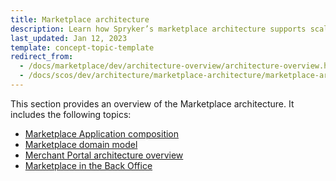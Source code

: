 ```yaml
---
title: Marketplace architecture
description: Learn how Spryker’s marketplace architecture supports scalable, customizable eCommerce solutions for B2B and B2C environments.
last_updated: Jan 12, 2023
template: concept-topic-template
redirect_from:
  - /docs/marketplace/dev/architecture-overview/architecture-overview.html
  - /docs/scos/dev/architecture/marketplace-architecture/marketplace-architecture.html
---
```


This section provides an overview of the Marketplace architecture. It includes the following topics:
* [Marketplace Application composition](/docs/dg/dev/architecture/marketplace-architecture/marketplace-application-composition.html)
* [Marketplace domain model](/docs/dg/dev/architecture/marketplace-architecture/marketplace-domain-model.html)
* [Merchant Portal architecture overview](/docs/dg/dev/architecture/marketplace-architecture/marketplace-merchant-portal-architecture-overview.html)
* [Marketplace in the Back Office](/docs/dg/dev/architecture/marketplace-architecture/marketplace-in-back-office.html)
